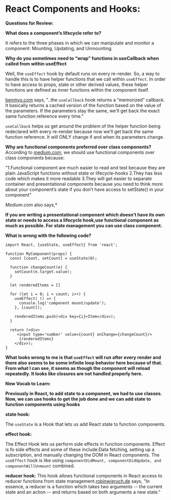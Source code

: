 # React Components and Hooks:

**Questions for Review:**

**What does a component’s lifecycle refer to?**

It refers to the three phases in which we can manipulate and monitor a component: Mounting, Updating, and Unmounting.

**Why do you sometimes need to “wrap” functions in useCallback when called from within useEffect**

 Well, the `useEffect` hook by default runs on every re-render. So, a way to handle this is to have helper functions that we call within `useEffect`. In order to have access to props, state or other derived values, these helper functions are defined as inner functions within the component itself.
 
 [benmvo.com](https://www.benmvp.com/blog/helper-functions-react-useeffect-hook/) says, "..the `useCallback` hook returns a “memorized” callback. It basically returns a cached version of the function based on the value of the parameters. If the parameters stay the same, we'll get back the exact same function reference every time."

`useCallback` helps us get around the problem of the helper function being redeclared with every re-render because now we’ll get back the same function reference. It will ONLY change if and when its parameters change.

**Why are functional components preferred over class components?**
According to [medium.com](https://medium.com/wesionary-team/react-functional-components-vs-class-components-86a2d2821a22), we should use functional components over class components because:

"1.Functional component are much easier to read and test because they are plain JavaScript functions without state or lifecycle-hooks
2.They has less code which makes it more readable
3.They will get easier to separate container and presentational components because you need to think more about your component’s state if you don’t have access to setState() in your component"

*Medium.com* also says,*

**If you are writing a presentational component which doesn’t have its own state or needs to access a lifecycle hook,use functional component as much as possible. For state management you can use class component.**

**What is wrong with the following code?**

```
import React, {useState, useEffect} from 'react';

function MyComponent(props) {
  const [count, setCount] = useState(0);

  function changeCount(e) {
    setCount(e.target.value);
  }

  let renderedItems = []

  for (let i = 0; i < count; i++) {
    useEffect( () => {
      console.log('component mount/update');
    }, [count]);

    renderedItems.push(<div key={i}>Item</div>);
  }

  return (<div>
     <input type='number' value={count} onChange={changeCount}/>
      {renderedItems}
    </div>);
}
```

**What looks wrong to me is that `useEffect` will run after every render and there also seems to be some infinite loop behavior here because of that. From what I can see, it seems as though the component will reload repeatedly. It looks like closures are not handled properly here.**

**New Vocab to Learn:**

**Previously in React, to add state to a component, we had to use classes. Now, we can use hooks to get the job done and we can add state to function components using hooks**

**state hook:**

The `useState` is a Hook that lets us add React state to function components.

**effect hook:**

The Effect Hook lets us perform side effects in function components. Effect is fo side effects and some of these include:Data fetching, setting up a subscription, and manually changing the DOM in React components. The `useEffect` hook is like using `componentDidMount, componentDidUpdate, and componentWillUnmount` combined.

**reducer hook:** This hook allows functional components in React access to reducer functions from state management.[robinwieruch.de](robinwieruch.de/javascript-reducer) says, "In essence, a reducer is a function which takes two arguments -- the current state and an action -- and returns based on both arguments a new state."

